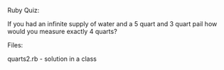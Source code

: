 Ruby Quiz:

If you had an infinite supply of water and a 5 quart and 3 quart pail how would you measure exactly 4 quarts?

Files:

quarts2.rb - solution in a class

